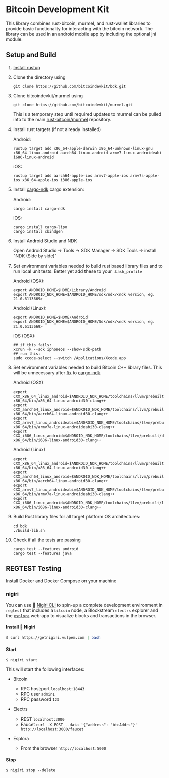 Bitcoin Development Kit
=======================

This library combines rust-bitcoin, murmel, and rust-wallet libraries to provide basic functionality for interacting with the 
bitcoin network. The library can be used in an android mobile app by including the optional jni module.

## Setup and Build

1. [Install rustup](https://www.rust-lang.org/learn/get-started)

1. Clone the directory using 
   ```
   git clone https://github.com/bitcoindevkit/bdk.git
   ```

1. Clone bitcoindevkit/murmel using
   ```
   git clone https://github.com/bitcoindevkit/murmel.git
   ```

   This is a temporary step until required updates to murmel can be pulled into to the main 
   [rust-bitcoin/murmel](https://github.com/rust-bitcoin/murmel) repository. 

1. Install rust targets (if not already installed)
   
   Android: 
      ```
      rustup target add x86_64-apple-darwin x86_64-unknown-linux-gnu x86_64-linux-android aarch64-linux-android armv7-linux-androideabi i686-linux-android
      ```
      
      iOS:
      ```
      rustup target add aarch64-apple-ios armv7-apple-ios armv7s-apple-ios x86_64-apple-ios i386-apple-ios
      ```
   
1. Install [cargo-ndk](https://docs.rs/crate/cargo-ndk/0.6.1) cargo extension:
   
   Android:
   ```
   cargo install cargo-ndk
   ```

   iOS:
   ```
   cargo install cargo-lipo
   cargo install cbindgen
   ```

1. Install Android Studio and NDK
 
   Open Android Studio -> Tools -> SDK Manager -> SDK Tools -> install "NDK (Side by side)"

1. Set environment variables needed to build rust based library files and
   to run local unit tests. Better yet add these to your `.bash_profile`

    Android (OSX):
    ```
    export ANDROID_HOME=$HOME/Library/Android
    export ANDROID_NDK_HOME=$ANDROID_HOME/sdk/ndk/<ndk version, eg. 21.0.6113669>
    ```
   
    Android (Linux):
    ```
    export ANDROID_HOME=$HOME/Android
    export ANDROID_NDK_HOME=$ANDROID_HOME/Sdk/ndk/<ndk version, eg. 21.0.6113669>
    ```

    iOS (OSX):
    ```
    ## if this fails:
    xcrun -k --sdk iphoneos --show-sdk-path
    ## run this:
    sudo xcode-select --switch /Applications/Xcode.app
    ```

1. Set environment variables needed to build Bitcoin C++ library files. This will be unnecessary after [fix](https://github.com/bbqsrc/cargo-ndk/pull/7) to [cargo-ndk](https://docs.rs/crate/cargo-ndk/0.6.1).

   Android (OSX) 
   ```
   export CXX_x86_64_linux_android=$ANDROID_NDK_HOME/toolchains/llvm/prebuilt/darwin-x86_64/bin/x86_64-linux-android30-clang++
   export CXX_aarch64_linux_android=$ANDROID_NDK_HOME/toolchains/llvm/prebuilt/darwin-x86_64/bin/aarch64-linux-android30-clang++
   export CXX_armv7_linux_androideabi=$ANDROID_NDK_HOME/toolchains/llvm/prebuilt/darwin-x86_64/bin/armv7a-linux-androideabi30-clang++
   export CXX_i686_linux_android=$ANDROID_NDK_HOME/toolchains/llvm/prebuilt/darwin-x86_64/bin/i686-linux-android30-clang++
   ```
   
   Android (Linux)
   ```
   export CXX_x86_64_linux_android=$ANDROID_NDK_HOME/toolchains/llvm/prebuilt/linux-x86_64/bin/x86_64-linux-android30-clang++
   export CXX_aarch64_linux_android=$ANDROID_NDK_HOME/toolchains/llvm/prebuilt/linux-x86_64/bin/aarch64-linux-android30-clang++
   export CXX_armv7_linux_androideabi=$ANDROID_NDK_HOME/toolchains/llvm/prebuilt/linux-x86_64/bin/armv7a-linux-androideabi30-clang++
   export CXX_i686_linux_android=$ANDROID_NDK_HOME/toolchains/llvm/prebuilt/linux-x86_64/bin/i686-linux-android30-clang++
   ```
   

1. Build Rust library files for all target platform OS architectures:
    
   ```
   cd bdk
   ./build-lib.sh
   ```
1. Check if all the tests are passing
    
   ```
   cargo test --features android
   cargo test --features java
   ```
   
## REGTEST Testing


Install Docker and Docker Compose on your machine

### nigiri
You can use 🍣 [Nigiri CLI](https://github.com/vulpemventures/nigiri) to spin-up a complete development environment in `regtest` that includes a `bitcoin` node, a Blockstream `electrs` explorer and the [`esplora`](https://github.com/blockstream/esplora) web-app to visualize blocks and transactions in the browser.

#### Install 🍣 Nigiri
```bash
$ curl https://getnigiri.vulpem.com | bash
```

#### Start
```
$ nigiri start
```

This will start the following interfaces:

* Bitcoin 
  * RPC host:port `localhost:18443`
  * RPC user `admin1`
  * RPC password `123`

* Electrs
  * REST `localhost:3000`
  * Faucet `curl -X POST --data '{"address": "btcAddrs"}' http://localhost:3000/faucet`

* Esplora
  * From the browser `http://localhost:5000`


#### Stop
```
$ nigiri stop --delete
```

